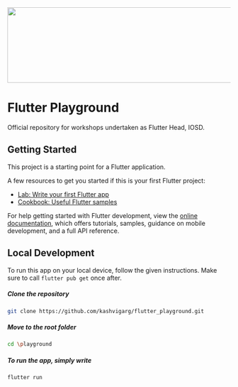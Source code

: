 <img src="https://assets-global.website-files.com/6343ef968b05c90cc51512d3/6343ef968b05c97e03151d21_Blog_FlutterStartups_MainImage.png" width = 600 height = 170> 

# Flutter Playground

Official repository for workshops undertaken as Flutter Head, IOSD. 

## Getting Started

This project is a starting point for a Flutter application.

A few resources to get you started if this is your first Flutter project:

- [Lab: Write your first Flutter app](https://docs.flutter.dev/get-started/codelab)
- [Cookbook: Useful Flutter samples](https://docs.flutter.dev/cookbook)

For help getting started with Flutter development, view the
[online documentation](https://docs.flutter.dev/), which offers tutorials,
samples, guidance on mobile development, and a full API reference.

## Local Development
To run this app on your local device, follow the given instructions. Make sure to call ```flutter pub get``` once after.

  ##### Clone the repository
```bash
git clone https://github.com/kashvigarg/flutter_playground.git
```
  ##### Move to the root folder
```bash
cd \playground
```

  ##### To run the app, simply write
```bash
flutter run
```

